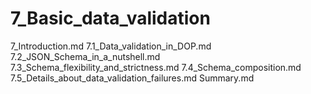 # 7_Basic_data_validation

7_Introduction.md
7.1_Data_validation_in_DOP.md
7.2_JSON_Schema_in_a_nutshell.md
7.3_Schema_flexibility_and_strictness.md
7.4_Schema_composition.md
7.5_Details_about_data_validation_failures.md
Summary.md
